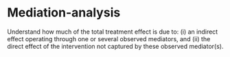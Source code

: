 # Mediation-analysis
Understand how much of the total treatment effect is due to: (i) an indirect effect operating through one or several observed mediators, and (ii) the direct effect of the intervention not captured by these observed mediator(s).
